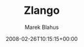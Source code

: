 ---
title: 'Zlango'
posts: 9
hash: 'iw4Df06M'
author: 'Marek Blahus'
date: 2008-02-26T10:15:15+00:00
sources:
  - https://tokipona.yahoogroups.narkive.com/iw4Df06M
---